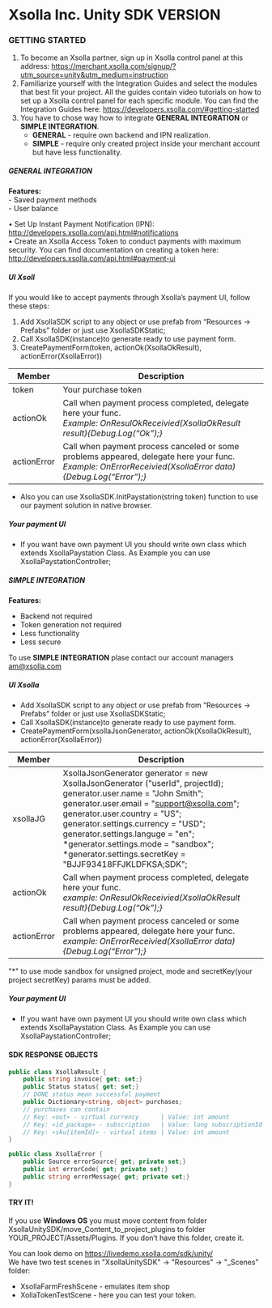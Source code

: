 # Xsolla Inc. Unity SDK VERSION

### GETTING STARTED

1. To become an Xsolla partner, sign up in Xsolla control panel at this address: https://merchant.xsolla.com/signup/?utm_source=unity&utm_medium=instruction  
2. Familiarize yourself with the Integration Guides and select the modules that best fit your project. All the guides contain video tutorials on how to set up a Xsolla control panel for each specific module. You can find the Integration Guides here: https://developers.xsolla.com/#getting-started
3. You have to chose way how to integrate **GENERAL INTEGRATION** or **SIMPLE INTEGRATION**.  
    - **GENERAL** - require own backend and IPN realization. 
    - **SIMPLE** - require only created project inside your merchant account but have less functionality.
##### GENERAL INTEGRATION
**Features:**  
    - Saved payment methods  
    - User balance

• Set Up Instant Payment Notification (IPN): http://developers.xsolla.com/api.html#notifications  
• Create an Xsolla Access Token to conduct payments with maximum security. You can find documentation on creating a token here: http://developers.xsolla.com/api.html#payment-ui

##### UI Xsoll

If you would like to accept payments through Xsolla’s payment UI, follow these steps:  
 1. Add XsollaSDK script to any object or use prefab from “Resources -> Prefabs” folder or just use XsollaSDKStatic;  
 2. Call XsollaSDK(instance)to generate ready to use payment form.  
 3. CreatePaymentForm(token, actionOk(XsollaOkResult), actionError(XsollaError))  
 


|Member   | Description|
|------   | -----------|
|token    | Your purchase token 
|actionOk | Call when payment process completed, delegate here your func.<br>*Example: OnResulOkReceivied(XsollaOkResult result){Debug.Log(“Ok”);}* |
|actionError | Call when payment process canceled or some problems appeared, delegate here your func.<br>*Example: OnErrorReceivied(XsollaError data){Debug.Log(“Error”);}*|

 - Also you can use XsollaSDK.InitPaystation(string token) function to use our payment solution in native browser.

##### Your payment UI
 - If you want have own payment UI you should write own class which extends XsollaPaystation Class.
As Example you can use XsollaPaystationController;

##### SIMPLE INTEGRATION

**Features:**
 - Backend not required
 - Token generation not required
 - Less functionality
 - Less secure

To use **SIMPLE INTEGRATION** plase contact our account managers am@xsolla.com

##### UI Xsolla

- Add XsollaSDK script to any object or use prefab from “Resources -> Prefabs” folder or just use XsollaSDKStatic;  
- Call XsollaSDK(instance)to generate ready to use payment form.  
- CreatePaymentForm(xsollaJsonGenerator, actionOk(XsollaOkResult), actionError(XsollaError)) 
 
|Member | Description |
|------ | -----------|
|xsollaJG | XsollaJsonGenerator generator = new XsollaJsonGenerator ("userId", projectId);<br> generator.user.name = "John Smith";<br> generator.user.email = "support@xsolla.com";<br> generator.user.country = "US";<br> generator.settings.currency = "USD";<br> generator.settings.languge = "en";<br> *generator.settings.mode = "sandbox";<br> *generator.settings.secretKey = "BJJF93418FFJKLDFKSA;SDK";
|actionOk | Call when payment process completed, delegate here your func.<br> *example: OnResulOkReceivied(XsollaOkResult result){Debug.Log(“Ok”);}*|
|actionError | Call when payment process canceled or some problems appeared, delegate here your func.<br> *example: OnErrorReceivied(XsollaError data){Debug.Log(“Error”);}*|

"*"  to use mode sandbox for unsigned project, mode and secretKey(your project secretKey) params must be added. 

##### Your payment UI
 - If you want have own payment UI you should write own class which extends XsollaPaystation Class.
As Example you can use XsollaPaystationController;

#### SDK RESPONSE OBJECTS

```cs
public class XsollaResult {
    public string invoice{ get; set;}
    public Status status{ get; set;}
    // DONE status mean successful payment
    public Dictionary<string, object> purchases;
    // purchases can contain 
    // Key: «out» - virtual currency      | Value: int amount
    // Key: «id_package» - subscription   | Value: long subscriptionId
    // Key: «sku[itemId]» - virtual items | Value: int amount
}
```
```cs
public class XsollaError {
    public Source errorSource{ get; private set;}
    public int errorCode{ get; private set;}
    public string errorMessage{ get; private set;}
}
```

#### TRY IT!

If you use **Windows OS** you must move content from folder XsollaUnitySDK/move_Content_to_project_plugins to folder YOUR_PROJECT/Assets/Plugins. 
If you don’t have this folder, create it.

You can look demo on https://livedemo.xsolla.com/sdk/unity/  
We have two test scenes in "XsollaUnitySDK" -> "Resources" -> "_Scenes" folder:  
- XsollaFarmFreshScene - emulates item shop  
- XollaTokenTestScene - here you can test your token.

